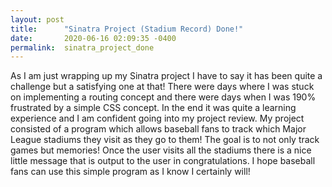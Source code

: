 ```yaml
---
layout: post
title:      "Sinatra Project (Stadium Record) Done!"
date:       2020-06-16 02:09:35 -0400
permalink:  sinatra_project_done
---
```



As I am just wrapping up my Sinatra project I have to say it has been quite a challenge but a satisfying one at that! There were days where I was stuck on implementing a routing concept and there were days when I was 190% frustrated by a simple CSS concept. In the end it was quite a learning experience and I am confident going into my project review. My project consisted of a program which allows baseball fans to track which Major League stadiums they visit as they go to them! The goal is to not only track games but memories! Once the user visits all the stadiums there is a nice little message that is output to the user in congratulations. I hope baseball fans can use this simple program as I know I certainly will!
